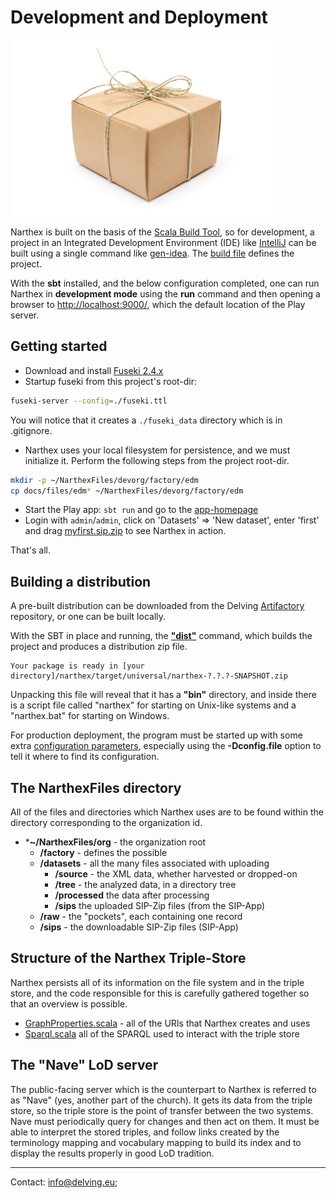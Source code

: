 # Development and Deployment

![Package](images/development-deployment.jpg)

Narthex is built on the basis of the [Scala Build Tool](http://www.scala-sbt.org/), so for development, a project in an Integrated Development Environment (IDE) like [IntelliJ]() can be built using a single command like [gen-idea](https://github.com/mpeltonen/sbt-idea). The [build file](https://github.com/delving/narthex/blob/master/build.sbt) defines the project.

With the **sbt** installed, and the below configuration completed, one can run Narthex in **development mode** using the **run** command and then opening a browser to [http://localhost:9000/](http://localhost:9000/), which the default location of the Play server.

## Getting started

 - Download and install [Fuseki 2.4.x](https://jena.apache.org/download/index.cgi)
 - Startup fuseki from this project's root-dir:

```bash
fuseki-server --config=./fuseki.ttl
```

You will notice that it creates a `./fuseki_data` directory which is in .gitignore.

 - Narthex uses your local filesystem for persistence, and we must initialize it. Perform the following steps from the project root-dir.
    
```bash
mkdir -p ~/NarthexFiles/devorg/factory/edm
cp docs/files/edm* ~/NarthexFiles/devorg/factory/edm
```
    
 - Start the Play app: `sbt run` and go to the [app-homepage](http://localhost:9000)
 - Login with `admin`/`admin`, click on 'Datasets' => 'New dataset', enter 'first' and drag [myfirst.sip.zip](myfirst.sip.zip) to see Narthex in action.
 
That's all.

## Building a distribution

A pre-built distribution can be downloaded from the Delving [Artifactory](http://artifactory.delving.org/artifactory/delving/narthex/) repository, or one can be built locally.

With the SBT in place and running, the **["dist"](https://www.playframework.com/documentation/2.3.x/ProductionDist)** command, which builds the project and produces a distribution zip file.

	Your package is ready in [your directory]/narthex/target/universal/narthex-?.?.?-SNAPSHOT.zip

Unpacking this file will reveal that it has a **"bin"** directory, and inside there is a script file called "narthex" for starting on Unix-like systems and a "narthex.bat" for starting on Windows.

For production deployment, the program must be started up with some extra [configuration parameters](https://www.playframework.com/documentation/2.3.x/ProductionConfiguration), especially using the **-Dconfig.file** option to tell it where to find its configuration.


## The NarthexFiles directory

All of the files and directories which Narthex uses are to be found within the directory corresponding to the organization id.

* ***~/NarthexFiles/org** - the organization root
	* **/factory** - defines the possible 
	* **/datasets** - all the many files associated with uploading
		* **/source** - the XML data, whether harvested or dropped-on
		* **/tree** - the analyzed data, in a directory tree
		* **/processed** the data after processing
		* **/sips** the uploaded SIP-Zip files (from the SIP-App)
	* **/raw** - the "pockets", each containing one record
	* **/sips** - the downloadable SIP-Zip files (SIP-App)


## Structure of the Narthex Triple-Store

Narthex persists all of its information on the file system and in the triple store, and the code responsible for this is carefully gathered together so that an overview is possible.

* [GraphProperties.scala](https://github.com/delving/narthex/blob/master/app/triplestore/GraphProperties.scala) - all of the URIs that Narthex creates and uses
* [Sparql.scala](https://github.com/delving/narthex/blob/master/app/triplestore/Sparql.scala) all of the SPARQL used to interact with the triple store

## The "Nave" LoD server

The public-facing server which is the counterpart to Narthex is referred to as "Nave" (yes, another part of the church).  It gets its data from the triple store, so the triple store is the point of transfer between the two systems.  Nave must periodically query for changes and then act on them.  It must be able to interpret the stored triples, and follow links created by the terminology mapping and vocabulary mapping to build its index and to display the results properly in good LoD tradition.

---

Contact: info@delving.eu;